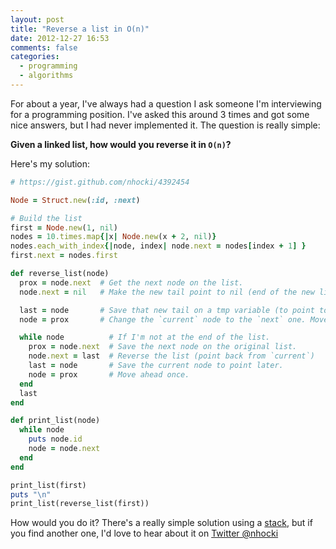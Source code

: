 ```yaml
---
layout: post
title: "Reverse a list in O(n)"
date: 2012-12-27 16:53
comments: false
categories:
  - programming
  - algorithms
---
```


For about a year, I've always had a question I ask someone I'm interviewing for
a programming position. I've asked this around 3 times and got some nice
answers, but I had never implemented it. The question is really simple:

**Given a linked list, how would you reverse it in `O(n)`?**

Here's my solution:

```ruby
# https://gist.github.com/nhocki/4392454

Node = Struct.new(:id, :next)

# Build the list
first = Node.new(1, nil)
nodes = 10.times.map{|x| Node.new(x + 2, nil)}
nodes.each_with_index{|node, index| node.next = nodes[index + 1] }
first.next = nodes.first

def reverse_list(node)
  prox = node.next  # Get the next node on the list.
  node.next = nil   # Make the new tail point to nil (end of the new list).

  last = node       # Save that new tail on a tmp variable (to point to it later)
  node = prox       # Change the `current` node to the `next` one. Move ahead.

  while node          # If I'm not at the end of the list.
    prox = node.next  # Save the next node on the original list.
    node.next = last  # Reverse the list (point back from `current`)
    last = node       # Save the current node to point later.
    node = prox       # Move ahead once.
  end
  last
end

def print_list(node)
  while node
    puts node.id
    node = node.next
  end
end

print_list(first)
puts "\n"
print_list(reverse_list(first))
```

How would you do it? There's a really simple solution using a
[stack](https://gist.github.com/nhocki/4392454#comment-676651), but if you
find another one, I'd love to hear about it on
[Twitter @nhocki](https://twitter.com/nhocki)
